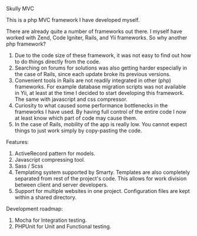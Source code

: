 Skully MVC

This is a php MVC framework I have developed myself.

There are already quite a number of frameworks out there. I myself have worked with Zend, Code Igniter, Rails, and Yii frameworks. So why another php framework?

1. Due to the code size of these framework, it was not easy to find out how to do things directly from the code.
2. Searching on forums for solutions was also getting harder especially in the case of Rails, since each update broke its previous versions.
3. Convenient tools in Rails are not readily integrated in other (php) frameworks. For example database migration scripts was not available in Yii, at least at the time I decided to start developing this framework. The same with javascript and css compressor.
4. Curiosity to what caused some performance bottlenecks in the frameworks I have used. By having full control of the entire code I now at least know which part of code may cause them.
5. In the case of Rails, mobility of the app is really low. You cannot expect things to just work simply by copy-pasting the code.

Features:
1. ActiveRecord pattern for models.
2. Javascript compressing tool.
3. Sass / Scss
4. Templating system supported by Smarty. Templates are also completely separated from rest of the project's code. This allows for work division between client and server developers.
5. Support for multiple websites in one project. Configuration files are kept within a shared directory.

Development roadmap:
1. Mocha for Integration testing.
2. PHPUnit for Unit and Functional testing.
